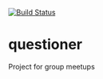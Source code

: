 [![Build Status](https://travis-ci.org/demola007/questioner.svg?branch=gh-pages)](https://travis-ci.org/demola007/questioner)

# questioner
Project for group meetups
